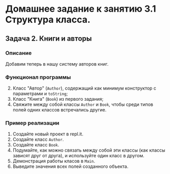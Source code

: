 # Домашнее задание к занятию 3.1 Структура класса.
## Задача 2. Книги и авторы

### Описание
Добавим теперь в нашу систему авторов книг.

### Функционал программы
2. Класс "Автор" (`Author`), содержащий как минимум конструктор с параметрами и `toString`;
3. Класс "Книга" (`Book`) из первого задания;
4. Свяжите между собой классы `Author` и `Book`, чтобы среди типов полей одних классов встречались другие.

### Пример реализации
1. Создайте новый проект в repl.it.
3. Создайте класс `Author`.
4. Создайте класс `Book`.
5. Подумайте, как можно связать между собой эти классы (как классы зависят друг от друга), и используйте один класс в другом.
6. Демонстрация работы класов в `Main`.
7. Выведите значения всех полей созданного объекта.

